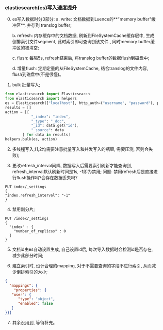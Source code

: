 ### elasticsearch(es)写入速度提升

0. es写入数据时分3部分:
   a. write: 文档数据到Luence的**"memory buffer"缓冲区**, 并存到 translog buffer;
   
   b. refresh: 内存缓存中的文档数据, 刷新到FileSystemCache缓存层中, 生成倒排索引文件segment, 此时索引即可查询到该文件
   , 同时memory buffer缓冲区的被清空;
   
   c. flush: 每隔5s, refresh结束后, 将translog buffer的数据flush到磁盘中;
   
   d. 增量flush: 定期定量的从FileSystemCache, 结合translog的文件内容, flush到磁盘中(不是很懂)。
1. bulk 批量写入;
```python
from elasticsearch import Elasticsearch
from elasticsearch import helpers
es = Elasticsearch(["localhost"], http_auth=("username", "password"), port=9200, use_ssl=False)
results = []
action = [{
            "_index": "index",
            "_type": "_doc",
            "_id": data.get("id"),
            "_source": data
        } for data in results]
helpers.bulk(es, action)
```
2. 多线程写入;(1,2均需要注意批量写入和并发写入的瓶颈, 需要压测, 否则会失败);
   
3. 更改refresh_interval间隔, 数据写入后需要索引刷新才能查询到, refresh_interval默认刷新时间是1s, -1即为禁用;
   问题: 禁用refresh后是直接进行flush操作吗?会存在数据丢失吗?
```
PUT index/_settings
{
"index.refresh_interval": "-1"
}
```
4. 禁用副分片;
```
PUT /index/_settings
{
  "index" : {
    "number_of_replicas" : 0
  }
}
```
5. 文档id由es自动设置生成, 自己设置id后, 每次导入数据时会检测id是否存在, 减少此部分时间;
   
6. 建立索引时, 设计合理的mapping, 对于不需要查询的字段不进行索引, 从而减少倒排索引的大小;
```json
{
  "mappings": {
    "properties": {
   "user": {
      "type": "object",
      "enabled": false
   }
}}}
```
7. 其余没用到, 等待补充。

